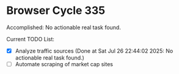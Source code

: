 # Browser Cycle 335

Accomplished: No actionable real task found.

Current TODO List:

- [x] Analyze traffic sources  (Done at Sat Jul 26 22:44:02 2025: No actionable real task found.)
- [ ] Automate scraping of market cap sites
